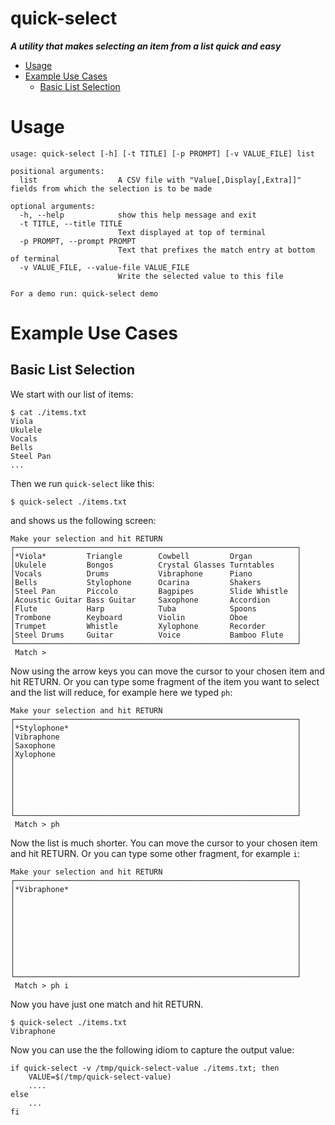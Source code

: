 quick-select  <!-- omit in toc -->
============

***A utility that makes selecting an item from a list quick and easy***

- [Usage](#usage)
- [Example Use Cases](#example-use-cases)
  - [Basic List Selection](#basic-list-selection)

# Usage
```
usage: quick-select [-h] [-t TITLE] [-p PROMPT] [-v VALUE_FILE] list

positional arguments:
  list                  A CSV file with "Value[,Display[,Extra]]" fields from which the selection is to be made

optional arguments:
  -h, --help            show this help message and exit
  -t TITLE, --title TITLE
                        Text displayed at top of terminal
  -p PROMPT, --prompt PROMPT
                        Text that prefixes the match entry at bottom of terminal
  -v VALUE_FILE, --value-file VALUE_FILE
                        Write the selected value to this file

For a demo run: quick-select demo
```

# Example Use Cases
## Basic List Selection
We start with our list of items:
```
$ cat ./items.txt
Viola
Ukulele
Vocals
Bells
Steel Pan
...
```

Then we run `quick-select` like this:
```
$ quick-select ./items.txt
```

and shows us the following screen:
```
Make your selection and hit RETURN
┌───────────────────────────────────────────────────────────────┐
│*Viola*         Triangle        Cowbell         Organ          │
│Ukulele         Bongos          Crystal Glasses Turntables     │
│Vocals          Drums           Vibraphone      Piano          │
│Bells           Stylophone      Ocarina         Shakers        │
│Steel Pan       Piccolo         Bagpipes        Slide Whistle  │
│Acoustic Guitar Bass Guitar     Saxophone       Accordion      │
│Flute           Harp            Tuba            Spoons         │
│Trombone        Keyboard        Violin          Oboe           │
│Trumpet         Whistle         Xylophone       Recorder       │
│Steel Drums     Guitar          Voice           Bamboo Flute   │
└───────────────────────────────────────────────────────────────┘
 Match >
```

Now using the arrow keys you can move the cursor to your chosen item and hit RETURN.
Or you can type some fragment of the item you want to select and the list will reduce, for example here we typed `ph`:
```
Make your selection and hit RETURN
┌───────────────────────────────────────────────────────────────┐
│*Stylophone*                                                   │
│Vibraphone                                                     │
│Saxophone                                                      │
│Xylophone                                                      │
│                                                               │
│                                                               │
│                                                               │
│                                                               │
│                                                               │
│                                                               │
└───────────────────────────────────────────────────────────────┘
 Match > ph
```

Now the list is much shorter. You can move the cursor to your chosen item and hit RETURN. Or you can type some other fragment, for example `i`:
```
Make your selection and hit RETURN
┌───────────────────────────────────────────────────────────────┐
│*Vibraphone*                                                   │
│                                                               │
│                                                               │
│                                                               │
│                                                               │
│                                                               │
│                                                               │
│                                                               │
│                                                               │
│                                                               │
└───────────────────────────────────────────────────────────────┘
 Match > ph i
```

Now you have just one match and hit RETURN.
```
$ quick-select ./items.txt
Vibraphone
```

Now you can use the the following idiom to capture the output value:
```
if quick-select -v /tmp/quick-select-value ./items.txt; then
    VALUE=$(/tmp/quick-select-value)
    ....
else
    ...
fi
```
